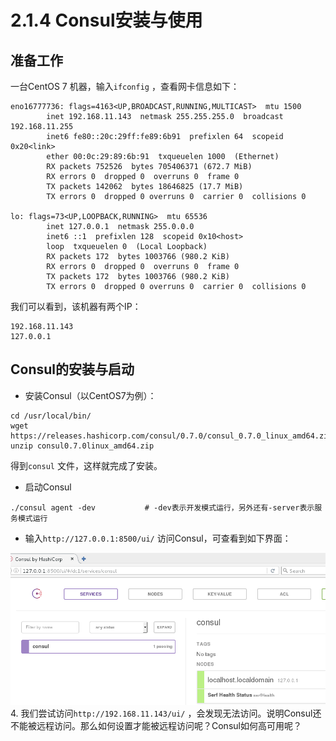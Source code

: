 # 2.1.4 Consul安装与使用





## 准备工作

一台CentOS 7 机器，输入`ifconfig` ，查看网卡信息如下：

```
eno16777736: flags=4163<UP,BROADCAST,RUNNING,MULTICAST>  mtu 1500
        inet 192.168.11.143  netmask 255.255.255.0  broadcast 192.168.11.255
        inet6 fe80::20c:29ff:fe89:6b91  prefixlen 64  scopeid 0x20<link>
        ether 00:0c:29:89:6b:91  txqueuelen 1000  (Ethernet)
        RX packets 752526  bytes 705406371 (672.7 MiB)
        RX errors 0  dropped 0  overruns 0  frame 0
        TX packets 142062  bytes 18646825 (17.7 MiB)
        TX errors 0  dropped 0 overruns 0  carrier 0  collisions 0

lo: flags=73<UP,LOOPBACK,RUNNING>  mtu 65536
        inet 127.0.0.1  netmask 255.0.0.0
        inet6 ::1  prefixlen 128  scopeid 0x10<host>
        loop  txqueuelen 0  (Local Loopback)
        RX packets 172  bytes 1003766 (980.2 KiB)
        RX errors 0  dropped 0  overruns 0  frame 0
        TX packets 172  bytes 1003766 (980.2 KiB)
        TX errors 0  dropped 0 overruns 0  carrier 0  collisions 0
```

我们可以看到，该机器有两个IP：

```
192.168.11.143
127.0.0.1
```





## Consul的安装与启动

* 安装Consul（以CentOS7为例）：

```shell
cd /usr/local/bin/
wget https://releases.hashicorp.com/consul/0.7.0/consul_0.7.0_linux_amd64.zip
unzip consul0.7.0linux_amd64.zip
```
得到`consul` 文件，这样就完成了安装。

* 启动Consul

```shell
./consul agent -dev           # -dev表示开发模式运行，另外还有-server表示服务模式运行
```
* 输入`http://127.0.0.1:8500/ui/` 访问Consul，可查看到如下界面：

![Consul](images/consul-1.png)4. 我们尝试访问`http://192.168.11.143/ui/` ，会发现无法访问。说明Consul还不能被远程访问。那么如何设置才能被远程访问呢？Consul如何高可用呢？


